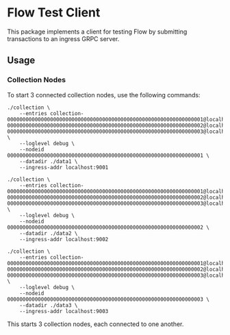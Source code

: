 # Flow Test Client

This package implements a client for testing Flow by submitting transactions
to an ingress GRPC server.

## Usage

### Collection Nodes

To start 3 connected collection nodes, use the following commands:

```shell script
./collection \
	--entries collection-0000000000000000000000000000000000000000000000000000000000000001@localhost:8001=1000,collection-0000000000000000000000000000000000000000000000000000000000000002@localhost:8002=1000,collection-0000000000000000000000000000000000000000000000000000000000000003@localhost:8003=1000 \
	--loglevel debug \
	--nodeid 0000000000000000000000000000000000000000000000000000000000000001 \
	--datadir ./data1 \
	--ingress-addr localhost:9001
```

```shell script
./collection \
	--entries collection-0000000000000000000000000000000000000000000000000000000000000001@localhost:8001=1000,collection-0000000000000000000000000000000000000000000000000000000000000002@localhost:8002=1000,collection-0000000000000000000000000000000000000000000000000000000000000003@localhost:8003=1000 \
	--loglevel debug \
	--nodeid 0000000000000000000000000000000000000000000000000000000000000002 \
	--datadir ./data2 \
	--ingress-addr localhost:9002
```

```shell script
./collection \
	--entries collection-0000000000000000000000000000000000000000000000000000000000000001@localhost:8001=1000,collection-0000000000000000000000000000000000000000000000000000000000000002@localhost:8002=1000,collection-0000000000000000000000000000000000000000000000000000000000000003@localhost:8003=1000 \
	--loglevel debug \
	--nodeid 0000000000000000000000000000000000000000000000000000000000000003 \
	--datadir ./data3 \
	--ingress-addr localhost:9003
```

This starts 3 collection nodes, each connected to one another.
